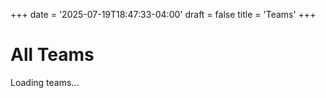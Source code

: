 +++
date = '2025-07-19T18:47:33-04:00'
draft = false
title = 'Teams'
+++

# All Teams

<div id="teamsContainer">
    <p>Loading teams...</p>
</div>

<script>
document.addEventListener('DOMContentLoaded', async function() {
    // Load and display all teams
    try {
        const { data: teams, error } = await supabase
            .from('teams')
            .select(`
                *,
                events(name),
                team_players(
                    *,
                    players(name, current_rating, dropped_out, current_rating_band_id, original_rating_band_id),
                    rating_bands(name)
                )
            `)
            .order('created_at', { ascending: false });

        if (error) throw error;

        // Get usernames for team creators
        const userIds = [...new Set(teams.map(team => team.user_id))];
        const { data: usernames } = await supabase
            .from('public_profiles')
            .select('id, username')
            .in('id', userIds);

        // Add usernames to teams
        teams.forEach(team => {
            const user = usernames?.find(u => u.id === team.user_id);
            team.creator_username = user?.username || 'Unknown';
        });

        displayTeams(teams);
    } catch (error) {
        console.error('Error loading teams:', error);
        document.getElementById('teamsContainer').innerHTML = '<p>Error loading teams</p>';
    }
});

function displayTeams(teams) {
    const container = document.getElementById('teamsContainer');
    
    if (!teams || teams.length === 0) {
        container.innerHTML = '<p>No teams created yet. <a href="/create-team/">Create the first team!</a></p>';
        return;
    }

    // Separate user's teams from others
    const userTeams = teams.filter(team => currentUser && team.user_id === currentUser.id);
    const otherTeams = teams.filter(team => !currentUser || team.user_id !== currentUser.id);

    let html = '';

    // Display user's teams first (if any)
    if (userTeams.length > 0) {
        html += '<h2>Your Teams</h2>';
        html += userTeams.map(team => generateTeamCard(team, true)).join('');
        
        if (otherTeams.length > 0) {
            html += '<h2 style="margin-top: 2rem;">Other Teams</h2>';
        }
    }

    // Display other teams
    if (otherTeams.length > 0) {
        html += otherTeams.map(team => generateTeamCard(team, false)).join('');
    }

    container.innerHTML = html;
}

function generateTeamCard(team, isOwner) {
    const playersList = team.team_players.map(tp => {
        const player = tp.players;
        const isInvalid = player.dropped_out || player.current_rating_band_id !== player.original_rating_band_id;
        const invalidClass = isInvalid ? ' class="invalid-player"' : '';
        
        return `<div${invalidClass}><strong>${player.name}</strong> (${tp.rating_bands.name}) - ${player.current_rating}</div>`;
    }).join('');

    const validityBadge = !team.is_valid ? 
        '<span class="badge invalid">Invalid</span>' : '';

    const paidBadge = team.paid ? 
        '<span class="badge paid">Paid</span>' : 
        '<span class="badge tentative">Tentative</span>';

    const editButton = isOwner ? 
        `<button onclick="window.location.href='/edit-team/?id=${team.id}'" class="edit-btn">Edit</button>` : '';

    return `
        <div class="team-card compact">
            <div class="team-header">
                <h3>${team.name}</h3>
                <div class="team-badges">
                    ${validityBadge}
                    ${paidBadge}
                </div>
            </div>
            <div class="team-info">
                <div class="team-meta">
                    <span><strong>By:</strong> ${team.creator_username}</span>
                    <span><strong>Event:</strong> ${team.events?.name || 'Unknown'}</span>
                    <span><small>Created: ${new Date(team.created_at).toLocaleDateString()}</small></span>
                </div>
                <div class="team-players">
                    <strong>Players:</strong>
                    <div class="players-list">
                        ${playersList}
                    </div>
                </div>
                ${editButton ? `<div class="team-actions">${editButton}</div>` : ''}
            </div>
        </div>
    `;
}
</script>

